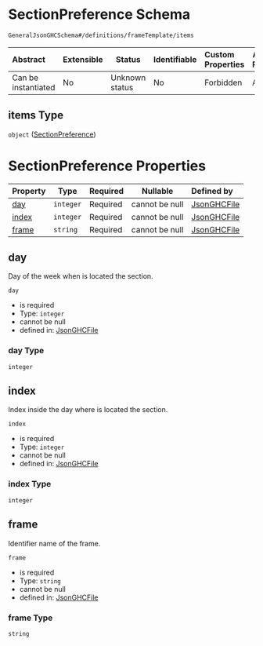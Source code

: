 # SectionPreference Schema

```txt
GeneralJsonGHCSchema#/definitions/frameTemplate/items
```




| Abstract            | Extensible | Status         | Identifiable | Custom Properties | Additional Properties | Access Restrictions | Defined In                                                         |
| :------------------ | ---------- | -------------- | ------------ | :---------------- | --------------------- | ------------------- | ------------------------------------------------------------------ |
| Can be instantiated | No         | Unknown status | No           | Forbidden         | Allowed               | none                | [ghc.schema.json\*](../out/ghc.schema.json "open original schema") |

## items Type

`object` ([SectionPreference](ghc-definitions-frametemplate-sectionpreference.md))

# SectionPreference Properties

| Property        | Type      | Required | Nullable       | Defined by                                                                                                                                                  |
| :-------------- | --------- | -------- | -------------- | :---------------------------------------------------------------------------------------------------------------------------------------------------------- |
| [day](#day)     | `integer` | Required | cannot be null | [JsonGHCFile](ghc-definitions-frametemplate-sectionpreference-properties-day.md "GeneralJsonGHCSchema#/definitions/frameTemplate/items/properties/day")     |
| [index](#index) | `integer` | Required | cannot be null | [JsonGHCFile](ghc-definitions-frametemplate-sectionpreference-properties-index.md "GeneralJsonGHCSchema#/definitions/frameTemplate/items/properties/index") |
| [frame](#frame) | `string`  | Required | cannot be null | [JsonGHCFile](ghc-definitions-frametemplate-sectionpreference-properties-frame.md "GeneralJsonGHCSchema#/definitions/frameTemplate/items/properties/frame") |

## day

Day of the week when is located the section.


`day`

-   is required
-   Type: `integer`
-   cannot be null
-   defined in: [JsonGHCFile](ghc-definitions-frametemplate-sectionpreference-properties-day.md "GeneralJsonGHCSchema#/definitions/frameTemplate/items/properties/day")

### day Type

`integer`

## index

Index inside the day where is located the section.


`index`

-   is required
-   Type: `integer`
-   cannot be null
-   defined in: [JsonGHCFile](ghc-definitions-frametemplate-sectionpreference-properties-index.md "GeneralJsonGHCSchema#/definitions/frameTemplate/items/properties/index")

### index Type

`integer`

## frame

Identifier name of the frame.


`frame`

-   is required
-   Type: `string`
-   cannot be null
-   defined in: [JsonGHCFile](ghc-definitions-frametemplate-sectionpreference-properties-frame.md "GeneralJsonGHCSchema#/definitions/frameTemplate/items/properties/frame")

### frame Type

`string`
